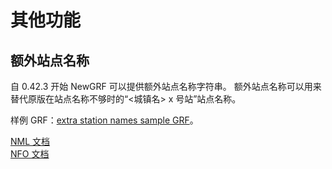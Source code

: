 # 其他功能

## 额外站点名称

自 0.42.3 开始 NewGRF 可以提供额外站点名称字符串。
额外站点名称可以用来替代原版在站点名称不够时的“<城镇名> x 号站”站点名称。

样例 GRF：[extra station names sample GRF](https://github.com/JGRennison/extra-station-names-sample-grf)。

[NML 文档](https://jgrennison.github.io/OpenTTD-patches/newgrf-additions-nml.html#global-variable-properties)\
[NFO 文档](https://jgrennison.github.io/OpenTTD-patches/newgrf-additions.html#a0globalsettings)
